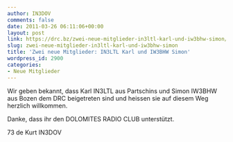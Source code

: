 ```yaml
---
author: IN3DOV
comments: false
date: 2011-03-26 06:11:06+00:00
layout: post
link: https://drc.bz/zwei-neue-mitglieder-in3ltl-karl-und-iw3bhw-simon/
slug: zwei-neue-mitglieder-in3ltl-karl-und-iw3bhw-simon
title: 'Zwei neue Mitglieder: IN3LTL Karl und IW3BHW Simon'
wordpress_id: 2900
categories:
- Neue Mitglieder
---
```


Wir geben bekannt, dass Karl IN3LTL aus Partschins und Simon IW3BHW aus Bozen dem DRC beigetreten sind und heissen sie auf diesem Weg herzlich willkommen.

Danke, dass ihr den DOLOMITES RADIO CLUB unterstützt.

73 de Kurt IN3DOV
